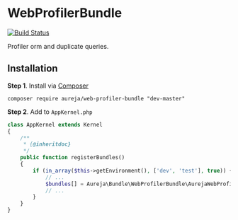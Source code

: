 # WebProfilerBundle

[![Build Status](https://travis-ci.org/Aureja/WebProfilerBundle.svg?branch=master)](https://travis-ci.org/Aureja/WebProfilerBundle)

Profiler orm and duplicate queries.

## Installation

**Step 1**. Install via [Composer](https://getcomposer.org/)

```
composer require aureja/web-profiler-bundle "dev-master"
```

**Step 2**. Add to `AppKernel.php`

```php
class AppKernel extends Kernel
{
    /**
     * {@inheritdoc}
     */
    public function registerBundles()
    {
        if (in_array($this->getEnvironment(), ['dev', 'test'], true)) {
            // ...
            $bundles[] = Aureja\Bundle\WebProfilerBundle\AurejaWebProfilerBundle($this);
            // ...
        }
    }
}
```
